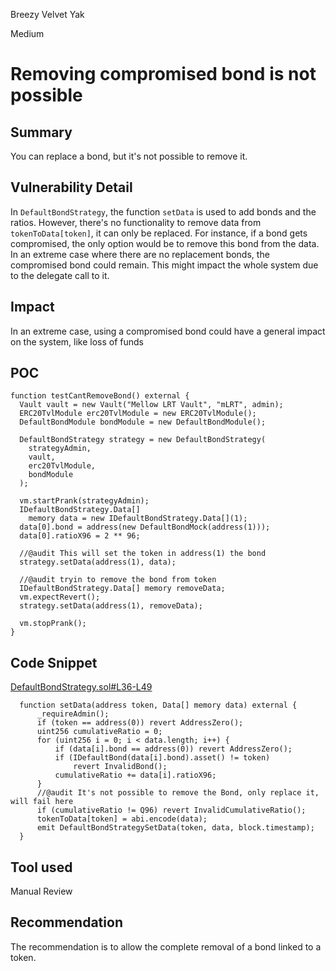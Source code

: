Breezy Velvet Yak

Medium

# Removing compromised bond is not possible

## Summary

You can replace a bond, but it's not possible to remove it.

## Vulnerability Detail

In `DefaultBondStrategy`, the function `setData` is used to add bonds and the ratios. However, there's no functionality to remove data from `tokenToData[token]`, it can only be replaced. For instance, if a bond gets compromised, the only option would be to remove this bond from the data. In an extreme case where there are no replacement bonds, the compromised bond could remain. This might impact the whole system due to the delegate call to it.

## Impact

In an extreme case, using a compromised bond could have a general impact on the system, like loss of funds

## POC

```solidity
function testCantRemoveBond() external {
  Vault vault = new Vault("Mellow LRT Vault", "mLRT", admin);
  ERC20TvlModule erc20TvlModule = new ERC20TvlModule();
  DefaultBondModule bondModule = new DefaultBondModule();

  DefaultBondStrategy strategy = new DefaultBondStrategy(
    strategyAdmin,
    vault,
    erc20TvlModule,
    bondModule
  );

  vm.startPrank(strategyAdmin);
  IDefaultBondStrategy.Data[]
    memory data = new IDefaultBondStrategy.Data[](1);
  data[0].bond = address(new DefaultBondMock(address(1)));
  data[0].ratioX96 = 2 ** 96;

  //@audit This will set the token in address(1) the bond
  strategy.setData(address(1), data);

  //@audit tryin to remove the bond from token
  IDefaultBondStrategy.Data[] memory removeData;
  vm.expectRevert();
  strategy.setData(address(1), removeData);

  vm.stopPrank();
}
```

## Code Snippet
[DefaultBondStrategy.sol#L36-L49](https://github.com/sherlock-audit/2024-06-mellow/blob/main/mellow-lrt/src/strategies/DefaultBondStrategy.sol#L36-L49)
```solidity
  function setData(address token, Data[] memory data) external {
      _requireAdmin();
      if (token == address(0)) revert AddressZero();
      uint256 cumulativeRatio = 0;
      for (uint256 i = 0; i < data.length; i++) {
          if (data[i].bond == address(0)) revert AddressZero();
          if (IDefaultBond(data[i].bond).asset() != token)
              revert InvalidBond();
          cumulativeRatio += data[i].ratioX96;
      }
      //@audit It's not possible to remove the Bond, only replace it, will fail here
      if (cumulativeRatio != Q96) revert InvalidCumulativeRatio();
      tokenToData[token] = abi.encode(data);
      emit DefaultBondStrategySetData(token, data, block.timestamp);
  }
```

## Tool used

Manual Review

## Recommendation

The recommendation is to allow the complete removal of a bond linked to a token.